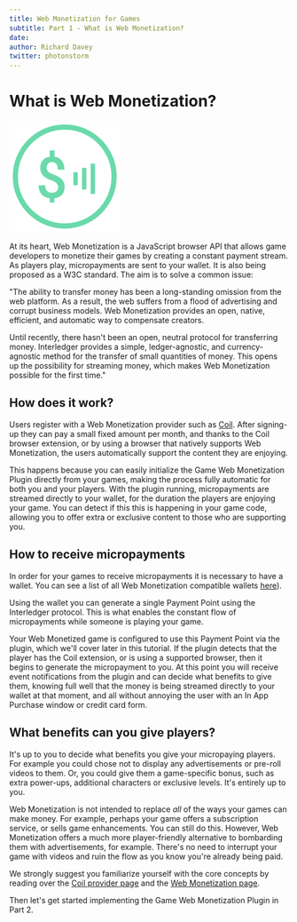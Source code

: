 ```yaml
---
title: Web Monetization for Games
subtitle: Part 1 - What is Web Monetization?
date: 
author: Richard Davey
twitter: photonstorm
---
```


# What is Web Monetization?

![Logo Web Monetization](../img/part1/logo-web-monetization.svg)

At its heart, Web Monetization is a JavaScript browser API that allows game developers to monetize their games by creating a constant payment stream. As players play, micropayments are sent to your wallet. It is also being proposed as a W3C standard. The aim is to solve a common issue:

"The ability to transfer money has been a long-standing omission from the web platform. As a result, the web suffers from a flood of advertising and corrupt business models. Web Monetization provides an open, native, efficient, and automatic way to compensate creators.

Until recently, there hasn't been an open, neutral protocol for transferring money. Interledger provides a simple, ledger-agnostic, and currency-agnostic method for the transfer of small quantities of money. This opens up the possibility for streaming money, which makes Web Monetization possible for the first time."

## How does it work?

Users register with a Web Monetization provider such as [Coil](https://coil.com). After signing-up they can pay a small fixed amount per month, and thanks to the Coil browser extension, or by using a browser that natively supports Web Monetization, the users automatically support the content they are enjoying.

This happens because you can easily initialize the Game Web Monetization Plugin directly from your games, making the process fully automatic for both you and your players. With the plugin running, micropayments are streamed directly to your wallet, for the duration the players are enjoying your game. You can detect if this this is happening in your game code, allowing you to offer extra or exclusive content to those who are supporting you.

## How to receive micropayments

In order for your games to receive micropayments it is necessary to have a wallet. You can see a list of all Web Monetization compatible wallets [here](https://webmonetization.org/#wallets:~:text=Web%20Monetization%20Wallets)).

Using the wallet you can generate a single Payment Point using the Interledger protocol. This is what enables the constant flow of micropayments while someone is playing your game.

Your Web Monetized game is configured to use this Payment Point via the plugin, which we'll cover later in this tutorial. If the plugin detects that the player has the Coil extension, or is using a supported browser, then it begins to generate the micropayment to you. At this point you will receive event notifications from the plugin and can decide what benefits to give them, knowing full well that the money is being streamed directly to your wallet at that moment, and all without annoying the user with an In App Purchase window or credit card form.

## What benefits can you give players?

It's up to you to decide what benefits you give your micropaying players. For example you could chose not to display any advertisements or pre-roll videos to them. Or, you could give them a game-specific bonus, such as extra power-ups, additional characters or exclusive levels. It's entirely up to you.

Web Monetization is not intended to replace _all_ of the ways your games can make money. For example, perhaps your game offers a subscription service, or sells game enhancements. You can still do this. However, Web Monetization offers a much more player-friendly alternative to bombarding them with advertisements, for example. There's no need to interrupt your game with videos and ruin the flow as you know you're already being paid.

We strongly suggest you familiarize yourself with the core concepts by reading over the [Coil provider page](https://coil.com/) and the [Web Monetization page](https://webmonetization.org/). 

Then let's get started implementing the Game Web Monetization Plugin in Part 2.

